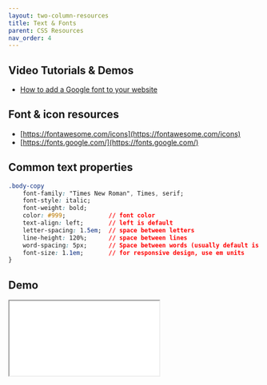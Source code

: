 ```yaml
---
layout: two-column-resources
title: Text & Fonts
parent: CSS Resources
nav_order: 4
---
```

## Video Tutorials & Demos
* <a href="https://www.youtube.com/watch?v=E7QPO8P8nls" target="_blank">How to add a Google font to your website</a>

## Font & icon resources
* [https://fontawesome.com/icons](https://fontawesome.com/icons) 
* [https://fonts.google.com/](https://fonts.google.com/) 

## Common text properties

```css
.body-copy
    font-family: "Times New Roman", Times, serif;
    font-style: italic;
    font-weight: bold;
    color: #999;            // font color
    text-align: left;       // left is default
    letter-spacing: 1.5em;  // space between letters
    line-height: 120%;      // space between lines
    word-spacing: 5px;      // Space between words (usually default is good)
    font-size: 1.1em;       // for responsive design, use em units
}
```

## Demo

<iframe src="//codepen.io/vanwars/embed/YzoREYB/?theme-id=18654&default-tab=html,result" allowfullscreen="true" class="codepen-frame"></iframe>

